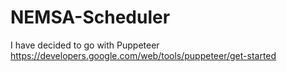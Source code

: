# NEMSA-Scheduler

I have decided to go with Puppeteer
https://developers.google.com/web/tools/puppeteer/get-started